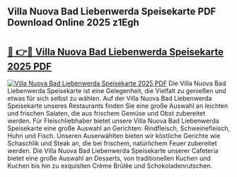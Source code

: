 ## Villa Nuova Bad Liebenwerda Speisekarte PDF Download Online 2025 z1Egh

# <h2><a href="http://gcb46of.nevu.top/?p=Villa+Nuova+Bad+Liebenwerda+Speisekarte">🔗 👉🔴 Villa Nuova Bad Liebenwerda Speisekarte 2025 PDF</a></h2>

[![Villa Nuova Bad Liebenwerda Speisekarte 2025 PDF](https://i.imgur.com/dBaPXMq.png)](http://gcb46of.nevu.top/?p=Villa+Nuova+Bad+Liebenwerda+Speisekarte)
Die Villa Nuova Bad Liebenwerda Speisekarte ist eine Gelegenheit, die Vielfalt zu genießen und etwas für sich selbst zu wählen. Auf der Villa Nuova Bad Liebenwerda Speisekarte unseres Restaurants finden Sie eine große Auswahl an leichten und frischen Salaten, die aus frischem Gemüse und Obst zubereitet werden. Für Fleischliebhaber bietet unsere Villa Nuova Bad Liebenwerda Speisekarte eine große Auswahl an Gerichten: Rindfleisch, Schweinefleisch, Huhn und Fisch. Unseren Auserwählten bieten wir köstliche Gerichte wie Schaschlik und Steak an, die bei frischem, natürlichem Feuer zubereitet werden. Die Villa Nuova Bad Liebenwerda Speisekarte unserer Cafeteria bietet eine große Auswahl an Desserts, von traditionellen Kuchen und Kuchen bis hin zu exquisiten Crème Brûlée und Schokoladenrutschen.
